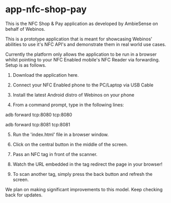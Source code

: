 app-nfc-shop-pay
================

This is the NFC Shop & Pay application as developed by AmbieSense on behalf of Webinos.

This is a prototype application that is meant for showcasing Webinos' abilities to 
use it's NFC API's and demonstrate them in real world use cases.

Currently the platform only allows the application to be run in a browser whilst 
pointing to your NFC Enabled mobile's NFC Reader via forwarding. Setup is as follows.

1) Download the application here.

2) Connect your NFC Enabled phone to the PC/Laptop via USB Cable

3) Install the latest Android distro of Webinos on your phone

4) From a command prompt, type in the following lines:

adb forward tcp:8080 tcp:8080

adb forward tcp:8081 tcp:8081

5) Run the 'index.html' file in a browser window.

6) Click on the central button in the middle of the screen.

7) Pass an NFC tag in front of the scanner.

8) Watch the URL embedded in the tag redirect the page in your browser!

9) To scan another tag, simply press the back button and refresh the screen.

We plan on making significant improvements to this model. Keep checking back for updates.
